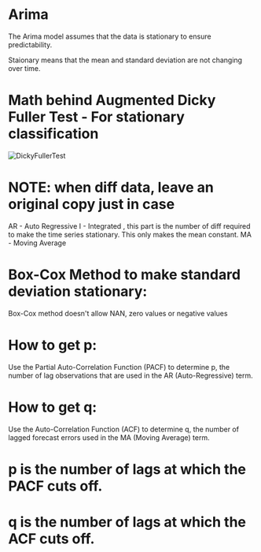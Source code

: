 # Arima

The Arima model assumes that the data is stationary to ensure predictability.

Staionary means that the mean and standard deviation are not changing over time.

# Math behind Augmented Dicky Fuller Test - For stationary classification

![DickyFullerTest](DickyFullerTest.png)

# NOTE: when diff data, leave an original copy just in case

AR - Auto Regressive
I - Integrated , this part is the number of diff required to make the time series stationary. This only makes the mean constant.
MA - Moving Average

# Box-Cox Method to make standard deviation stationary:

Box-Cox method doesn't allow NAN, zero values or negative values

# How to get p:

Use the Partial Auto-Correlation Function (PACF) to determine p, the number of lag observations that are used in the AR (Auto-Regressive) term.

# How to get q:

Use the Auto-Correlation Function (ACF) to determine q, the number of lagged forecast errors used in the MA (Moving Average) term.


# p is the number of lags at which the PACF cuts off.
# q is the number of lags at which the ACF cuts off.
